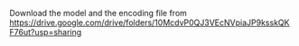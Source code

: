 Download the model and the encoding file from
https://drive.google.com/drive/folders/10McdvP0QJ3VEcNVpiaJP9ksskQKF76ut?usp=sharing
